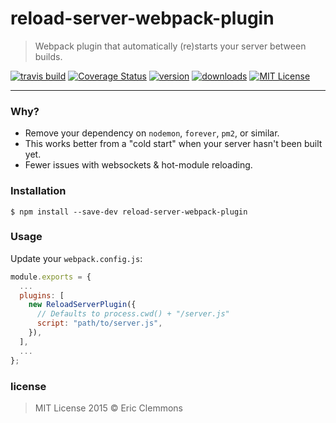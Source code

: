# reload-server-webpack-plugin

> Webpack plugin that automatically (re)starts your server between builds.

[![travis build](https://img.shields.io/travis/ericclemmons/reload-server-webpack-plugin.svg)](https://travis-ci.org/ericclemmons/reload-server-webpack-plugin)
[![Coverage Status](https://coveralls.io/repos/ericclemmons/reload-server-webpack-plugin/badge.svg?branch=master&service=github)](https://coveralls.io/github/ericclemmons/reload-server-webpack-plugin?branch=master)
[![version](https://img.shields.io/npm/v/reload-server-webpack-plugin.svg)](http://npm.im/reload-server-webpack-plugin)
[![downloads](https://img.shields.io/npm/dm/reload-server-webpack-plugin.svg)](http://npm-stat.com/charts.html?package=reload-server-webpack-plugin)
[![MIT License](https://img.shields.io/npm/l/reload-server-webpack-plugin.svg)](http://opensource.org/licenses/MIT)

- - -

### Why?

- Remove your dependency on `nodemon`, `forever`, `pm2`, or similar.
- This works better from a "cold start" when your server hasn't been built yet.
- Fewer issues with websockets & hot-module reloading.

### Installation

```shell
$ npm install --save-dev reload-server-webpack-plugin
```

### Usage

Update your `webpack.config.js`:

```js
module.exports = {
  ...
  plugins: [
    new ReloadServerPlugin({
      // Defaults to process.cwd() + "/server.js"
      script: "path/to/server.js",
    }),
  ],
  ...
};
```

### license

> MIT License 2015 © Eric Clemmons
